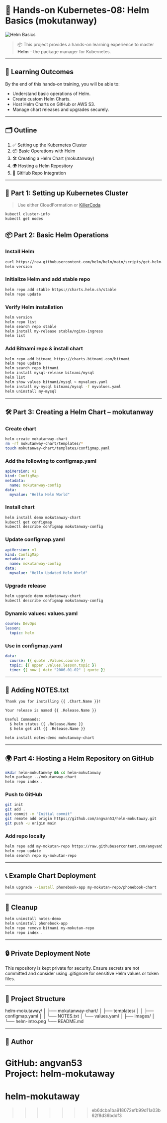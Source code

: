 # 🧠 Hands-on Kubernetes-08: Helm Basics (mokutanway)

![Helm Basics](./images/helm-intro.png) 

> 📦 This project provides a hands-on learning experience to master **Helm** – the package manager for Kubernetes.

---

## 🎯 Learning Outcomes

By the end of this hands-on training, you will be able to:

- Understand basic operations of Helm.
- Create custom Helm Charts.
- Host Helm Charts on GitHub or AWS S3.
- Manage chart releases and upgrades securely.

---

## 🗂️ Outline

1. ✅ Setting up the Kubernetes Cluster
2. 📦 Basic Operations with Helm
3. 🛠️ Creating a Helm Chart (mokutanway)
4. 🌍 Hosting a Helm Repository
5. 🔄 GitHub Repo Integration

---

## 🚀 Part 1: Setting up Kubernetes Cluster

> Use either CloudFormation or [KillerCoda](https://killercoda.com/playgrounds)

```bash
kubectl cluster-info
kubectl get nodes
```

## 📦 Part 2: Basic Helm Operations

### Install Helm

```bash 
curl https://raw.githubusercontent.com/helm/helm/main/scripts/get-helm-3 | bash
helm version
```

### Initialize Helm and add stable repo

```bash
helm repo add stable https://charts.helm.sh/stable 
helm repo update
```

### Verify Helm installation

```bash
helm version  
helm repo list
helm search repo stable
helm install my-release stable/nginx-ingress    
helm list
```

### Add Bitnami repo & install chart

```bash 
helm repo add bitnami https://charts.bitnami.com/bitnami
helm repo update
helm search repo bitnami
helm install mysql-release bitnami/mysql
helm list
helm show values bitnami/mysql > myvalues.yaml
helm install my-mysql bitnami/mysql -f myvalues.yaml
helm uninstall my-mysql
```

---

## 🛠️ Part 3: Creating a Helm Chart – mokutanway

### Create chart

```bash             
helm create mokutanway-chart
rm -rf mokutanway-chart/templates/*
touch mokutanway-chart/templates/configmap.yaml
```

### Add the following to configmap.yaml

```yaml 
apiVersion: v1
kind: ConfigMap
metadata:
  name: mokutanway-config
data:
  myvalue: "Hello Helm World"
```

### Install chart

```bash
helm install demo mokutanway-chart
kubectl get configmap
kubectl describe configmap mokutanway-config
```

### Update configmap.yaml

```yaml
apiVersion: v1
kind: ConfigMap
metadata:
  name: mokutanway-config
data:
  myvalue: "Hello Updated Helm World"
```

### Upgrade release

```bash 
helm upgrade demo mokutanway-chart
kubectl describe configmap mokutanway-config
```

### Dynamic values: values.yaml

```yaml
course: DevOps
lesson:
  topic: helm
```

### Use in configmap.yaml

```yaml
data:
  course: {{ quote .Values.course }}
  topic: {{ upper .Values.lesson.topic }}
  time: {{ now | date "2006.01.02" | quote }}
```

---

## 📜 Adding NOTES.txt

```txt
Thank you for installing {{ .Chart.Name }}!

Your release is named {{ .Release.Name }}

Useful Commands:
  $ helm status {{ .Release.Name }}
  $ helm get all {{ .Release.Name }}
```

```bash
helm install notes-demo mokutanway-chart
```

---

## 🌍 Part 4: Hosting a Helm Repository on GitHub

```bash
mkdir helm-mokutanway && cd helm-mokutanway
helm package ../mokutanway-chart
helm repo index .
```

### Push to GitHub

```bash
git init
git add .
git commit -m "Initial commit"
git remote add origin https://github.com/angvan53/helm-mokutaway.git
git push -u origin main
```

### Add repo locally

```bash
helm repo add my-mokutan-repo https://raw.githubusercontent.com/angvan53/helm-mokutaway/main
helm repo update
helm search repo my-mokutan-repo
```

---

## 📞 Example Chart Deployment

```bash
helm upgrade --install phonebook-app my-mokutan-repo/phonebook-chart   --set webserver_image=nginx   --set resultserver_image=httpd
```

---

## 🧹 Cleanup

```bash
helm uninstall notes-demo
helm uninstall phonebook-app
helm repo remove bitnami my-mokutan-repo
helm repo index .
```

---

## 🔒 Private Deployment Note

This repository is kept private for security. Ensure secrets are not committed and consider using .gitignore for sensitive Helm values or token files.

---

## 📂 Project Structure

helm-mokutaway/
│
├── mokutanway-chart/
│   ├── templates/
│   │   ├── configmap.yaml
│   │   └── NOTES.txt
│   └── values.yaml
│
├── images/
│   └── helm-intro.png
└── README.md

---

## 👤 Author

GitHub: angvan53  
Project: helm-mokutaway
=======
# helm-mokutaway
>>>>>>> eb6dcba1ba918072efb99d11a03b62f8d36bddf3
